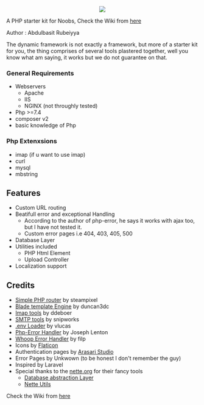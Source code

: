<p align="center">
  <img src="https://raw.githubusercontent.com/ibnsultan/dyf/main/assets/img/small.png?token=GHSAT0AAAAAABM6JSMMIBPGYL4FUKLA2BKIYP3ZOVA"/>
</p>

A PHP starter kit for Noobs, Check the Wiki from [here](https://github.com/ibnsultan/dyf/wiki)

Author : Abdulbasit Rubeiyya

The dynamic framework is not exactly a framework, but more of a starter kit for you, the thing comprises of several tools plastered together, well you know what am saying, it works but we do not guarantee on that.

### General Requirements

- Webservers
  - Apache
  - IIS
  - NGINX (not throughly tested)
- Php >=7.4
- composer v2
- basic knowledge of Php

### Php Extenxsions

- imap (if u want to use imap)
- curl
- mysql
- mbstring

## Features

- Custom URL routing
- Beatifull error and exceptional Handling
  - According to the author of php-error, he says it works with ajax too, but I have not tested it.
  - Custom error pages i.e 404, 403, 405, 500
- Database Layer
- Utilities included
  - PHP Html Element
  - Upload Controller
- Localization support

## Credits

- [Simple PHP router](https://github.com/steampixel/simplePHPRouter) by steampixel
- [Blade template Engine](http://duncan3dc.github.io/blade/) by duncan3dc
- [Imap tools](https://github.com/ddeboer/imap) by ddeboer
- [SMTP tools](https://github.com/snipworks/php-smtp) by snipworks
- [.env Loader](https://github.com/vlucas/phpdotenv) by vlucas
- [Php-Error Handler](https://github.com/JosephLenton/PHP-Error) by Joseph Lenton
- [Whoop Error Handler](https://github.com/filp/whoops) by filp
- Icons by [Flaticon](https://www.flaticon.com)
- Authentication pages by [Arasari Studio](https://themeforest.net/user/arasari/portfolio)
- Error Pages by Unkwown (to be honest I don't remember the guy)
- Inspired by Laravel
- Special thanks to the [nette.org](https://nette.org) for their fancy tools
  - [Database abstraction Layer](https://doc.nette.org/en/database)
  - [Nette Utils](https://doc.nette.org/en/utils)

Check the Wiki from [here](https://github.com/ibnsultan/dyf/wiki)
